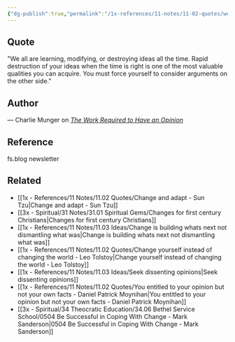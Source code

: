 ```yaml
---
{"dg-publish":true,"permalink":"/1x-references/11-notes/11-02-quotes/we-all-are-learning-modifying-or-destroying-ideas-all-the-time-rapid-destruction-of-your-ideas-when-the-time-is-right-is-one-of-the-most-valuable-qualities-you-can-acquire-charlie-munger/","title":"We all are learning, modifying, or destroying ideas all the time. Rapid destruction of your ideas when the time is right is one of the most valuable qualities you can acquire - Charlie Munger","created":"2024-02-14T20:18:36.524+03:00","updated":"2024-02-14T20:18:36.524+03:00"}
---
```



## Quote
"We all are learning, modifying, or destroying ideas all the time. Rapid destruction of your ideas when the time is right is one of the most valuable qualities you can acquire. You must force yourself to consider arguments on the other side."

## Author
— Charlie Munger on _[The Work Required to Have an Opinion](https://fs.blog/the-work-required-to-have-an-opinion/)_

## Reference
fs.blog newsletter

## Related
- [[1x - References/11 Notes/11.02 Quotes/Change and adapt - Sun Tzu\|Change and adapt - Sun Tzu]]
- [[3x - Spiritual/31 Notes/31.01 Spiritual Gems/Changes for first century Christians\|Changes for first century Christians]]
- [[1x - References/11 Notes/11.03 Ideas/Change is building whats next not dismantling what was\|Change is building whats next not dismantling what was]]
- [[1x - References/11 Notes/11.02 Quotes/Change yourself instead of changing the world - Leo Tolstoy\|Change yourself instead of changing the world - Leo Tolstoy]]
- [[1x - References/11 Notes/11.03 Ideas/Seek dissenting opinions\|Seek dissenting opinions]]
- [[1x - References/11 Notes/11.02 Quotes/You entitled to your opinion but not your own facts - Daniel Patrick Moynihan\|You entitled to your opinion but not your own facts - Daniel Patrick Moynihan]]
- [[3x - Spiritual/34 Theocratic Education/34.06 Bethel Service School/0504 Be Successful in Coping With Change - Mark Sanderson\|0504 Be Successful in Coping With Change - Mark Sanderson]]